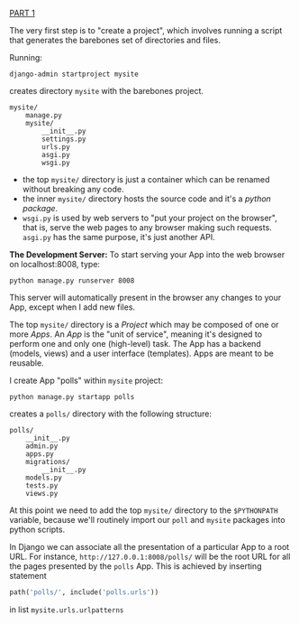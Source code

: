 [PART 1](https://docs.djangoproject.com/en/3.2/intro/tutorial01/)

The very first step is to "create a project", which involves running a script that generates
the barebones set of directories and files.

Running:
```shell
django-admin startproject mysite
```
creates directory `mysite` with the barebones project.
```shell
mysite/
    manage.py
    mysite/
        __init__.py
        settings.py
        urls.py
        asgi.py
        wsgi.py
```
- the top `mysite/` directory is just a container which can be renamed without breaking any code.
- the inner `mysite/` directory hosts the source code and it's a _python package_.
- `wsgi.py` is used by web servers to "put your project on the browser", that is, serve the web pages to
any browser making such requests. `asgi.py` has the same purpose, it's just another API.
  
**The Development Server:**
To start serving your App into the web browser on localhost:8008, type:
```shell
python manage.py runserver 8008
```
This server will automatically present in the browser any changes to your App, except when I add new files.

The top `mysite/` directory is a _Project_ which may be composed of one or more _Apps_. An _App_ is the
"unit of service", meaning it's designed to perform one and only one (high-level) task. The App has a
backend (models, views) and a user interface (templates). Apps are meant to be reusable.

I create App "polls" within `mysite` project:
```shell
python manage.py startapp polls
```
creates a `polls/` directory with the following structure:
```shell
polls/
    __init__.py
    admin.py
    apps.py
    migrations/
        __init__.py
    models.py
    tests.py
    views.py
```

At this point we need to add the top `mysite/` directory to the `$PYTHONPATH` variable, because we'll
routinely import our `poll` and `mysite` packages into python scripts.  

In Django we can associate all the presentation of a particular App to a root URL. For instance,
`http://127.0.0.1:8008/polls/` will be the root URL for all the pages presented by the `polls` App. This
is achieved by inserting statement
```python
path('polls/', include('polls.urls'))
```
in list `mysite.urls.urlpatterns`
